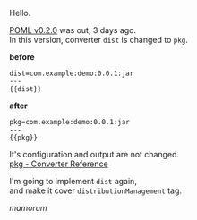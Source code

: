 Hello.

[POML v0.2.0](https://github.com/mamorum/poml/releases/tag/v0.2.0) was out, 3 days ago.  
In this version, converter `dist` is changed to `pkg`.

**before**

    dist=com.example:demo:0.0.1:jar
    ---
    {{dist}}
  
**after**

    pkg=com.example:demo:0.0.1:jar
    ---
    {{pkg}}


It's configuration and output are not changed.  
[pkg - Converter Reference](https://github.com/mamorum/poml/wiki/pkg)

I'm going to implement `dist` again,  
and make it cover `distributionManagement` tag.


_mamorum_